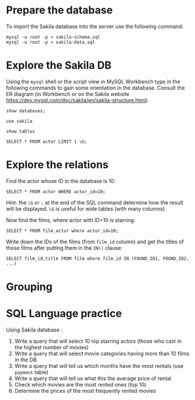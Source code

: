 # Prepare the database

To import the Sakila database into the server use the following command:

```
mysql -u root -p < sakila-schema.sql
mysql -u root -p < sakila-data.sql
```

# Explore the Sakila DB

Using the ``mysql`` shell or the script view in MySQL Workbench type in the following commands to gain some orientation in the database. Consult the ER diagram (in Workbench or on the Sakila website https://dev.mysql.com/doc/sakila/en/sakila-structure.html).

```
show databases;
```
```
use sakila
```
```
show tables
```
```
SELECT * FROM actor LIMIT 1 \G;
```

# Explore the relations

Find the actor whose ID in the database is 10:

```
SELECT * FROM actor WHERE actor_id=10;
```

Hint: the ``\G`` or ``;`` at the end of the SQL command determine how the result will be displayed. ``\G`` is useful for wide tables (with many columns).

Now find the films, where actor with ID=10 is starring:

```
SELECT * FROM film_actor where actor_id=10;
```

Write down the IDs of the films (from ``film_id`` column) and get the titles of those films after putting them in the ```IN()``` clause:

```
SELECT film_id,title FROM film where film_id IN (FOUND_ID1, FOUND_ID2, ...)
```

# Grouping



# SQL Language practice

Using Sakila database :

1. Write a query that will select 10 top starring actors (those who cast in the
highest number of movies)
1. Write a query that will select movie categories having more than 10 films in the DB
1. Write a query that will tell us which months have the most rentals (use ``payment`` table)
1. Write a query that will tell us what this the average price of rental
1. Check which movies are the most rented ones (top 10)
1. Determine the prices of the most frequently rented movies
